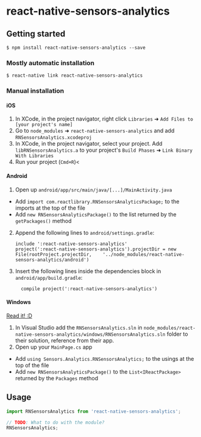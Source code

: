 
# react-native-sensors-analytics

## Getting started

`$ npm install react-native-sensors-analytics --save`

### Mostly automatic installation

`$ react-native link react-native-sensors-analytics`

### Manual installation


#### iOS

1. In XCode, in the project navigator, right click `Libraries` ➜ `Add Files to [your project's name]`
2. Go to `node_modules` ➜ `react-native-sensors-analytics` and add `RNSensorsAnalytics.xcodeproj`
3. In XCode, in the project navigator, select your project. Add `libRNSensorsAnalytics.a` to your project's `Build Phases` ➜ `Link Binary With Libraries`
4. Run your project (`Cmd+R`)<

#### Android

1. Open up `android/app/src/main/java/[...]/MainActivity.java`
  - Add `import com.reactlibrary.RNSensorsAnalyticsPackage;` to the imports at the top of the file
  - Add `new RNSensorsAnalyticsPackage()` to the list returned by the `getPackages()` method
2. Append the following lines to `android/settings.gradle`:
  	```
  	include ':react-native-sensors-analytics'
  	project(':react-native-sensors-analytics').projectDir = new File(rootProject.projectDir, 	'../node_modules/react-native-sensors-analytics/android')
  	```
3. Insert the following lines inside the dependencies block in `android/app/build.gradle`:
  	```
      compile project(':react-native-sensors-analytics')
  	```

#### Windows
[Read it! :D](https://github.com/ReactWindows/react-native)

1. In Visual Studio add the `RNSensorsAnalytics.sln` in `node_modules/react-native-sensors-analytics/windows/RNSensorsAnalytics.sln` folder to their solution, reference from their app.
2. Open up your `MainPage.cs` app
  - Add `using Sensors.Analytics.RNSensorsAnalytics;` to the usings at the top of the file
  - Add `new RNSensorsAnalyticsPackage()` to the `List<IReactPackage>` returned by the `Packages` method


## Usage
```javascript
import RNSensorsAnalytics from 'react-native-sensors-analytics';

// TODO: What to do with the module?
RNSensorsAnalytics;
```
  